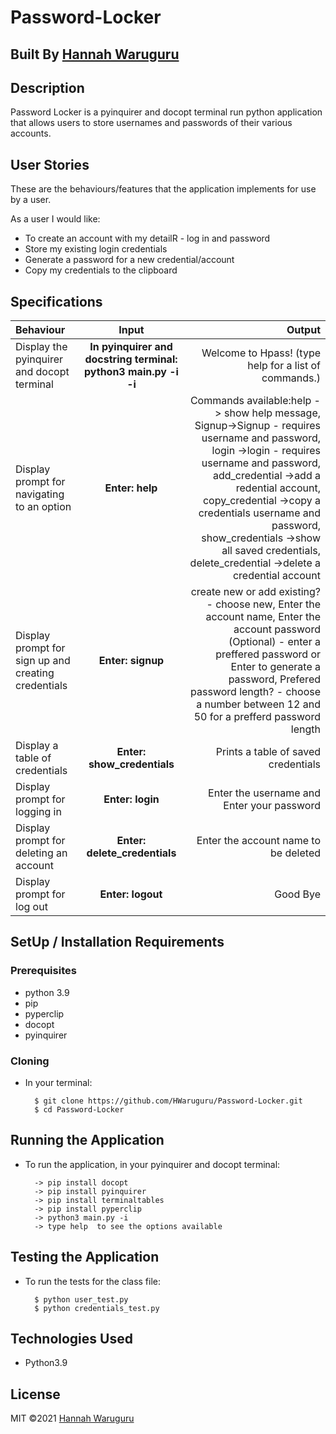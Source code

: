 # Password-Locker

## Built By [Hannah Waruguru](https://github.com/HWaruguru/)

## Description
Password Locker is a pyinquirer and docopt terminal run python application that allows users to store usernames and passwords of their various accounts.

## User Stories
These are the behaviours/features that the application implements for use by a user.

As a user I would like:
* To create an account with my detailR - log in and password
* Store my existing login credentials
* Generate a password for a new credential/account
* Copy my credentials to the clipboard

## Specifications
| Behaviour | Input | Output |
| :---------------- | :---------------: | ------------------: |
| Display the pyinquirer and docopt terminal | **In pyinquirer and docstring terminal: python3 main.py -i -i** | Welcome to Hpass! (type help for a list of commands.) |
| Display prompt for navigating to an option | **Enter: help** | Commands available:help -> show help message, Signup->Signup - requires username and password, login ->login - requires username and password, add_credential ->add a redential account, copy_credential ->copy a credentials username and password, show_credentials ->show all saved credentials, delete_credential ->delete a credential account  |
| Display prompt for sign up and creating credentials | **Enter: signup** | create new or add existing? - choose new, Enter the account name, Enter the account password (Optional) - enter a preffered password  or Enter to generate a password,  Prefered password length? - choose a number between 12 and 50 for a prefferd password length |
| Display a table of credentials | **Enter: show_credentials** | Prints a table of saved credentials |
| Display prompt for logging in | **Enter: login** | Enter the username and Enter your password |
| Display prompt for deleting an account | **Enter: delete_credentials** | Enter the account name to be deleted |
| Display prompt for log out | **Enter: logout** | Good Bye |


## SetUp / Installation Requirements
### Prerequisites
* python 3.9
* pip
* pyperclip
* docopt
* pyinquirer

### Cloning
* In your terminal:
        
        $ git clone https://github.com/HWaruguru/Password-Locker.git
        $ cd Password-Locker

## Running the Application
* To run the application, in your pyinquirer and docopt terminal:

        -> pip install docopt
        -> pip install pyinquirer
        -> pip install terminaltables
        -> pip install pyperclip 
        -> python3 main.py -i
        -> type help  to see the options available
        
## Testing the Application
* To run the tests for the class file:

        $ python user_test.py
        $ python credentials_test.py
        
## Technologies Used
* Python3.9

## License
MIT &copy;2021 [Hannah Waruguru](https://github.com/HWaruguru/)

